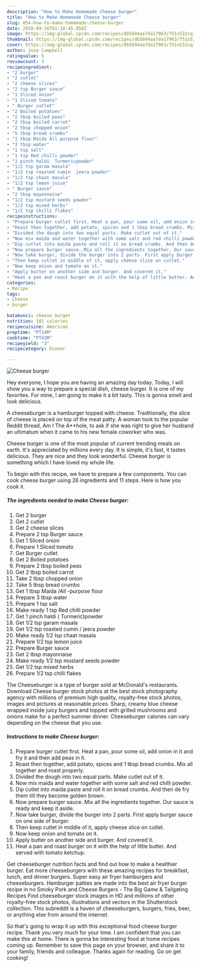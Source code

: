 ```yaml
---
description: "How to Make Homemade Cheese burger"
title: "How to Make Homemade Cheese burger"
slug: 854-how-to-make-homemade-cheese-burger
date: 2020-09-16T01:18:45.856Z
image: https://img-global.cpcdn.com/recipes/db5844aa7da17963/751x532cq70/cheese-burger-recipe-main-photo.jpg
thumbnail: https://img-global.cpcdn.com/recipes/db5844aa7da17963/751x532cq70/cheese-burger-recipe-main-photo.jpg
cover: https://img-global.cpcdn.com/recipes/db5844aa7da17963/751x532cq70/cheese-burger-recipe-main-photo.jpg
author: Jose Campbell
ratingvalue: 5
reviewcount: 3
recipeingredient:
- "2 burger"
- "2 cutlet"
- "2 cheese slices"
- "2 tsp Burger sauce"
- "1 Sliced onion"
- "1 Sliced tomato"
- " Burger cutlet"
- "2 Boiled potatoes"
- "2 tbsp boiled peas"
- "2 tbsp boiled carrot"
- "2 tbsp chopped onion"
- "5 tbsp bread crumbs"
- "1 tbsp Maida All purpose flour"
- "3 tbsp water"
- "1 tsp salt"
- "1 tsp Red chilli powder"
- "1 pinch haldi  Turmericpowder"
- "1/2 tsp garam masala"
- "1/2 tsp roasted cumin  jeera powder"
- "1/2 tsp chaat masala"
- "1/2 tsp lemon juice"
- " Burger sauce"
- "2 tbsp mayonnaise"
- "1/2 tsp mustard seeds powder"
- "1/2 tsp mixed herbs"
- "1/2 tsp chilli flakes"
recipeinstructions:
- "Prepare burger cutlet first. Heat a pan, pour some oil, add onion in it and fry it and then add peas in it."
- "Roast then together, add potato, spices and 1 tbsp bread crumbs. Mix all together and roast properly."
- "Divided the dough into two equal parts. Make cutlet out of it."
- "Now mix maida and water together with some salt and red chilli powder."
- "Dip cutlet into maida paste and roll it on bread crumbs. And then de fry them till they become golden brown."
- "Now prepare burger sauce..Mix all the ingredients together. Our sauce is ready and keep it aside."
- "Now take burger, divide the burger into 2 parts. First apply burger sauce on one side of burger."
- "Then keep cutlet in middle of it, apply cheese slice on cutlet."
- "Now keep onion and tomato on it."
- "Apply butter on another side and burger. And covered it."
- "Heat a pan and roast burger on it with the help of little butter. And served with tomato ketchup."
categories:
- Recipe
tags:
- cheese
- burger

katakunci: cheese burger 
nutrition: 101 calories
recipecuisine: American
preptime: "PT14M"
cooktime: "PT43M"
recipeyield: "3"
recipecategory: Dinner

---
```



![Cheese burger](https://img-global.cpcdn.com/recipes/db5844aa7da17963/751x532cq70/cheese-burger-recipe-main-photo.jpg)

Hey everyone, I hope you are having an amazing day today. Today, I will show you a way to prepare a special dish, cheese burger. It is one of my favorites. For mine, I am going to make it a bit tasty. This is gonna smell and look delicious.

A cheeseburger is a hamburger topped with cheese. Traditionally, the slice of cheese is placed on top of the meat patty. A woman took to the popular Reddit thread, Am I The A**hole, to ask if she was right to give her husband an ultimatum when it came to his new female coworker who was.

Cheese burger is one of the most popular of current trending meals on earth. It's appreciated by millions every day. It is simple, it's fast, it tastes delicious. They are nice and they look wonderful. Cheese burger is something which I have loved my whole life.


To begin with this recipe, we have to prepare a few components. You can cook cheese burger using 26 ingredients and 11 steps. Here is how you cook it.

<!--inarticleads1-->

##### The ingredients needed to make Cheese burger:

1. Get 2 burger
1. Get 2 cutlet
1. Get 2 cheese slices
1. Prepare 2 tsp Burger sauce
1. Get 1 Sliced onion
1. Prepare 1 Sliced tomato
1. Get  Burger cutlet
1. Get 2 Boiled potatoes
1. Prepare 2 tbsp boiled peas
1. Get 2 tbsp boiled carrot
1. Take 2 tbsp chopped onion
1. Take 5 tbsp bread crumbs
1. Get 1 tbsp Maida /All -purpose flour
1. Prepare 3 tbsp water
1. Prepare 1 tsp salt
1. Make ready 1 tsp Red chilli powder
1. Get 1 pinch haldi ( Turmeric)powder
1. Get 1/2 tsp garam masala
1. Get 1/2 tsp roasted cumin / jeera powder
1. Make ready 1/2 tsp chaat masala
1. Prepare 1/2 tsp lemon juice
1. Prepare  Burger sauce
1. Get 2 tbsp mayonnaise
1. Make ready 1/2 tsp mustard seeds powder
1. Get 1/2 tsp mixed herbs
1. Prepare 1/2 tsp chilli flakes


The Cheeseburger is a type of burger sold at McDonald&#39;s restaurants. Download Cheese burger stock photos at the best stock photography agency with millions of premium high quality, royalty-free stock photos, images and pictures at reasonable prices. Sharp, creamy blue cheese wrapped inside juicy burgers and topped with grilled mushrooms and onions make for a perfect summer dinner. Cheeseburger calories can vary depending on the cheese that you use. 

<!--inarticleads2-->

##### Instructions to make Cheese burger:

1. Prepare burger cutlet first. Heat a pan, pour some oil, add onion in it and fry it and then add peas in it.
1. Roast then together, add potato, spices and 1 tbsp bread crumbs. Mix all together and roast properly.
1. Divided the dough into two equal parts. Make cutlet out of it.
1. Now mix maida and water together with some salt and red chilli powder.
1. Dip cutlet into maida paste and roll it on bread crumbs. And then de fry them till they become golden brown.
1. Now prepare burger sauce..Mix all the ingredients together. Our sauce is ready and keep it aside.
1. Now take burger, divide the burger into 2 parts. First apply burger sauce on one side of burger.
1. Then keep cutlet in middle of it, apply cheese slice on cutlet.
1. Now keep onion and tomato on it.
1. Apply butter on another side and burger. And covered it.
1. Heat a pan and roast burger on it with the help of little butter. And served with tomato ketchup.


Get cheeseburger nutrition facts and find out how to make a healthier burger. Eat more cheeseburgers with these amazing recipes for breakfast, lunch, and dinner burgers. Super easy air fryer hamburgers and cheeseburgers. Hamburger patties are made into the best air fryer burger recipe in no Smoky Pork and Cheese Burgers - The Big Game &amp; Tailgating Recipes  Find cheeseburger stock images in HD and millions of other royalty-free stock photos, illustrations and vectors in the Shutterstock collection. This subreddit is a haven of cheeseburgers, burgers, fries, beer, or anything else from around the internet. 

So that's going to wrap it up with this exceptional food cheese burger recipe. Thank you very much for your time. I am confident that you can make this at home. There is gonna be interesting food at home recipes coming up. Remember to save this page on your browser, and share it to your family, friends and colleague. Thanks again for reading. Go on get cooking!
